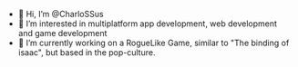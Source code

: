 - 👋 Hi, I’m @CharloSSus
- 👀 I’m interested in multiplatform app development, web development and game development
- 🌱 I’m currently working on a RogueLike Game, similar to "The binding of isaac", but based in the pop-culture.


<!---
CharloSSus/CharloSSus is a ✨ special ✨ repository because its `README.md` (this file) appears on your GitHub profile.
You can click the Preview link to take a look at your changes.
--->
